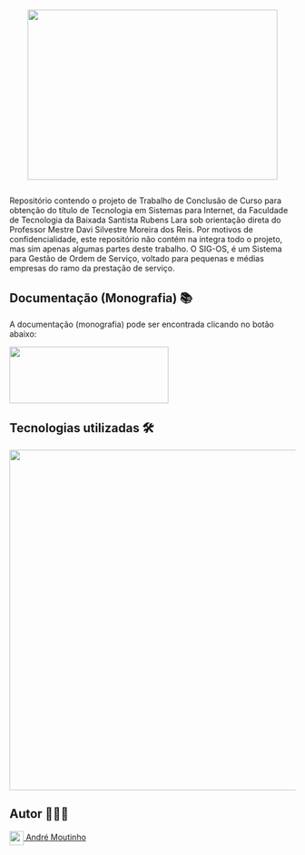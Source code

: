 <h1><p align=center><img align="center" src="https://i.postimg.cc/wMpY2S1C/Logomarca-Apresenta-o-PPT.png" height="300" width="440"/></p></h1>

<p>Repositório contendo o projeto de Trabalho de Conclusão de Curso para obtenção do título de Tecnologia em Sistemas para Internet, da Faculdade de Tecnologia da Baixada Santista Rubens Lara sob orientação direta do Professor Mestre Davi Silvestre Moreira dos Reis. Por motivos de confidencialidade, este repositório não contém na integra todo o projeto, mas sim apenas algumas partes deste trabalho. O SIG-OS, é um Sistema para Gestão de Ordem de Serviço, voltado para pequenas e médias empresas do ramo da prestação de serviço.</p>

<h2>Documentação (Monografia) 📚</h2> 
<p>A documentação (monografia) pode ser encontrada clicando no botão abaixo:</p> 
<a href="https://github.com/AMoutinho/SIG-OS/blob/main/Documentação%20(Monografia)/TCC_SIG-OS_AndreM.pdf"> <img margin-top="220" src="https://i.postimg.cc/W4949mgN/Bot-o-Download-Mono.png" height="100" width="280"/> </a>

<h2>Tecnologias utilizadas 🛠️</h2> 

<img align="center" src="https://i.postimg.cc/zvtpvhYx/Tecnologias.png" width="600"/> 

<!--<h2>Screenshot <img margin-width="80"/>  <img src="https://i.imgur.com/6gDYczC.png" height="35" width="35" /></h2> 
<!-- <p><b>Layout da Página Inicial Completo</b></p> -->
<!-- <img src="####" height="1500" width="550" /> -->

<!-- <p><b>Layout da Área de Mercado</b></p> -->
<!-- <img src="####" height="1500" width="550" /> -->

<!-- <h2>Funcionalidades <img margin-width="80"/>  <img src="https://i.imgur.com/WdsrWBx.png" height="35" width="35" /></h2>

<p><img src="https://i.imgur.com/pnD7fJB.png" height="16" width="16" /> <img margin-width="100"/><b>Aguarde...</b></p> -->

<!--<h2>Demonstração <img margin-width="80"/>  <img src="https://i.imgur.com/KWMhvBJ.png" height="35" width="35" /></h2>

<b>Link de Acesso ->  </b> <a href="https://sig-os.000webhostapp.com/index.php/login">Acessar o Sistema</a> <br>
<b>Credenciais de Login -> </b> Para acessar o sistema as credenciais de demonstração são: <b>E-mail:</b> <i>demo@demonstracao.com
</i> <b>|</b> <b>Senha:</b> <i>12345</i>-->

<h2>Autor 👨🏻‍💼</h2>
<a href="https://github.com/AhMoutinho/" title="André Moutinho"><img align="center" src="https://i.imgur.com/VN0Vh9S.png" width="25"/> André Moutinho</a></br>
